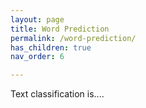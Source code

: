 ```yaml
---
layout: page
title: Word Prediction
permalink: /word-prediction/
has_children: true
nav_order: 6

---
```


Text classification is....